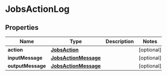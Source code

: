 
# JobsActionLog

## Properties
| Name | Type | Description | Notes |
| ------------ | ------------- | ------------- | ------------- |
| **action** | [**JobsAction**](JobsAction.md) |  |  [optional] |
| **inputMessage** | [**JobsActionMessage**](JobsActionMessage.md) |  |  [optional] |
| **outputMessage** | [**JobsActionMessage**](JobsActionMessage.md) |  |  [optional] |
